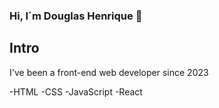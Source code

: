 ### Hi, I´m Douglas Henrique 👋

## Intro

I've been a front-end web developer since 2023

-HTML
-CSS
-JavaScript
-React

